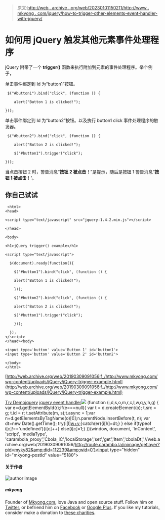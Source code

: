 > 原文:[http://web . archive . org/web/20230101150211/http://www . mkyong . com/jquery/how-to-trigger-other-elements-event-handler-with-jquery/](http://web.archive.org/web/20230101150211/http://www.mkyong.com/jquery/how-to-trigger-other-elements-event-handler-with-jquery/)

# 如何用 jQuery 触发其他元素事件处理程序

jQuery 附带了一个 **trigger()** 函数来执行附加到元素的事件处理程序。举个例子，

单击事件绑定到 Id 为“button1”按钮。

```
 $("#button1").bind("click", (function () {

	alert("Button 1 is clicked!");

})); 
```

单击事件绑定到 Id 为“button2”按钮。以及执行 button1 click 事件处理程序的触发器。

```
 $("#button2").bind("click", (function () {

	alert("Button 2 is clicked!");

	$("#button1").trigger("click");

})); 
```

当点击按钮 2 时，警告消息“**按钮 2 被点击！**”是提示，随后是按钮 1 警告消息“**按钮 1 被点击！**’。

## 你自己试试

```
 <html>
<head>

<script type="text/javascript" src="jquery-1.4.2.min.js"></script>

</head>

<body>

<h1>jQuery trigger() example</h1>

<script type="text/javascript">

  $(document).ready(function(){

    $("#button1").bind("click", (function () {

	alert("Button 1 is clicked!");

    }));

    $("#button2").bind("click", (function () {

	alert("Button 2 is clicked!");

	$("#button1").trigger("click");

    }));

  });
</script>
</head><body>

<input type='button' value='Button 1' id='button1'>
<input type='button' value='Button 2' id='button2'>

</body>
</html> 
```

[http://web.archive.org/web/20190309091056if_/http://www.mkyong.com/wp-content/uploads/jQuery/jQuery-trigger-example.html](http://web.archive.org/web/20190309091056if_/http://www.mkyong.com/wp-content/uploads/jQuery/jQuery-trigger-example.html)

[Try Demo](http://web.archive.org/web/20190309091056/http://www.mkyong.com/wp-content/uploads/jQuery/jQuery-trigger-example.html)[jquery](http://web.archive.org/web/20190309091056/http://www.mkyong.com/tag/jquery/) [jquery event handler](http://web.archive.org/web/20190309091056/http://www.mkyong.com/tag/jquery-event-handler/)![](../Images/cc2a1c539f1a54cf4b2b9500a1520676.png) (function (i,d,s,o,m,r,c,l,w,q,y,h,g) { var e=d.getElementById(r);if(e===null){ var t = d.createElement(o); t.src = g; t.id = r; t.setAttribute(m, s);t.async = 1;var n=d.getElementsByTagName(o)[0];n.parentNode.insertBefore(t, n); var dt=new Date().getTime(); try{i[l][w+y](h,i[l][q+y](h)+'&amp;'+dt);}catch(er){i[h]=dt;} } else if(typeof i[c]!=='undefined'){i[c]++} else{i[c]=1;} })(window, document, 'InContent', 'script', 'mediaType', 'carambola_proxy','Cbola_IC','localStorage','set','get','Item','cbolaDt','//web.archive.org/web/20190309091056/http://route.carambo.la/inimage/getlayer?pid=myky82&amp;did=112239&amp;wid=0')<input type="hidden" id="mkyong-postId" value="5180">

#### 关于作者

![author image](../Images/62237dc61677cd6dc5735d15b0be2044.png)

##### mkyong

Founder of [Mkyong.com](http://web.archive.org/web/20190309091056/http://mkyong.com/), love Java and open source stuff. Follow him on [Twitter](http://web.archive.org/web/20190309091056/https://twitter.com/mkyong), or befriend him on [Facebook](http://web.archive.org/web/20190309091056/http://www.facebook.com/java.tutorial) or [Google Plus](http://web.archive.org/web/20190309091056/https://plus.google.com/110948163568945735692?rel=author). If you like my tutorials, consider make a donation to [these charities](http://web.archive.org/web/20190309091056/http://www.mkyong.com/blog/donate-to-charity/).